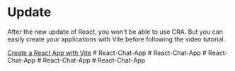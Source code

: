 # Update

After the new update of React, you won't be able to use CRA. But you can easily create your applications with Vite before following the video tutorial.

[Create a React App with Vite](https://github.com/safak/youtube23/tree/react-mini)
#   R e a c t - C h a t - A p p  
 #   R e a c t - C h a t - A p p  
 #   R e a c t - C h a t - A p p  
 #   R e a c t - C h a t - A p p  
 #   R e a c t - C h a t - A p p  
 